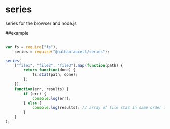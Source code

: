 series
=======

series for the browser and node.js


##example

```javascript

var fs = require("fs"),
    series = require("@nathanfaucett/series");

series(
    ["file1", "file2", "file3"].map(function(path) {
        return function(done) {
            fs.stat(path, done);
        };
    }),
    function(err, results) {
        if (err) {
            console.log(err);
        } else {
            console.log(results); // array of file stat in same order as passed
        }
    }
);
```
